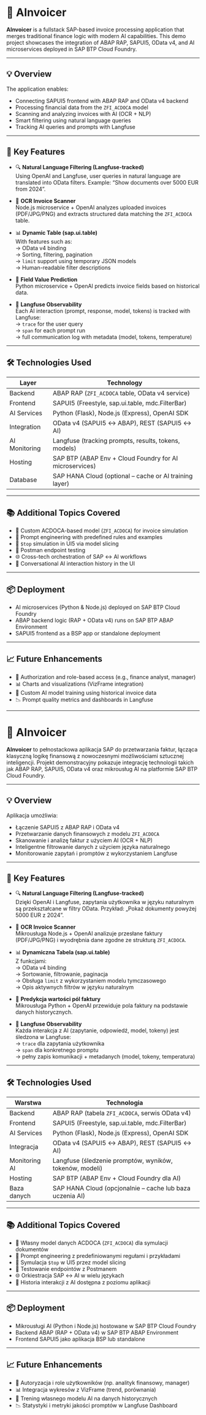 
# 🧠 AInvoicer

**AInvoicer** is a fullstack SAP-based invoice processing application that merges traditional finance logic with modern AI capabilities. This demo project showcases the integration of ABAP RAP, SAPUI5, OData v4, and AI microservices deployed in SAP BTP Cloud Foundry.

---

## 💡 Overview

The application enables:

- Connecting SAPUI5 frontend with ABAP RAP and OData v4 backend
- Processing financial data from the `ZFI_ACDOCA` model
- Scanning and analyzing invoices with AI (OCR + NLP)
- Smart filtering using natural language queries
- Tracking AI queries and prompts with Langfuse

---

## 🚀 Key Features

- 🔍 **Natural Language Filtering (Langfuse-tracked)**  
  Using OpenAI and Langfuse, user queries in natural language are translated into OData filters. Example: “Show documents over 5000 EUR from 2024”.

- 📄 **OCR Invoice Scanner**  
  Node.js microservice + OpenAI analyzes uploaded invoices (PDF/JPG/PNG) and extracts structured data matching the `ZFI_ACDOCA` table.

- 📊 **Dynamic Table (sap.ui.table)**  
  With features such as:  
  → OData v4 binding  
  → Sorting, filtering, pagination  
  → `limit` support using temporary JSON models  
  → Human-readable filter descriptions

- 🤖 **Field Value Prediction**  
  Python microservice + OpenAI predicts invoice fields based on historical data.

- 🧠 **Langfuse Observability**  
  Each AI interaction (prompt, response, model, tokens) is tracked with Langfuse:  
  → `trace` for the user query  
  → `span` for each prompt run  
  → full communication log with metadata (model, tokens, temperature)

---

## 🛠️ Technologies Used

| Layer         | Technology                                                    |
|---------------|---------------------------------------------------------------|
| Backend       | ABAP RAP (`ZFI_ACDOCA` table, OData v4 service)               |
| Frontend      | SAPUI5 (Freestyle, sap.ui.table, mdc.FilterBar)               |
| AI Services   | Python (Flask), Node.js (Express), OpenAI SDK                 |
| Integration   | OData v4 (SAPUI5 ↔ ABAP), REST (SAPUI5 ↔ AI)                  |
| AI Monitoring | Langfuse (tracking prompts, results, tokens, models)          |
| Hosting       | SAP BTP (ABAP Env + Cloud Foundry for AI microservices)       |
| Database      | SAP HANA Cloud (optional – cache or AI training layer)        |

---

## 📚 Additional Topics Covered

- 🧾 Custom ACDOCA-based model (`ZFI_ACDOCA`) for invoice simulation
- 🧠 Prompt engineering with predefined rules and examples
- 🧮 `$top` simulation in UI5 via model slicing
- 🧪 Postman endpoint testing
- 🌐 Cross-tech orchestration of SAP ↔ AI workflows
- 📜 Conversational AI interaction history in the UI

---

## 📦 Deployment

- AI microservices (Python & Node.js) deployed on SAP BTP Cloud Foundry
- ABAP backend logic (RAP + OData v4) runs on SAP BTP ABAP Environment
- SAPUI5 frontend as a BSP app or standalone deployment

---

## 📈 Future Enhancements

- 🔐 Authorization and role-based access (e.g., finance analyst, manager)
- 📊 Charts and visualizations (VizFrame integration)
- 🧠 Custom AI model training using historical invoice data
- 📉 Prompt quality metrics and dashboards in Langfuse


---


# 🧠 AInvoicer

**AInvoicer** to pełnostackowa aplikacja SAP do przetwarzania faktur, łącząca klasyczną logikę finansową z nowoczesnymi możliwościami sztucznej inteligencji. Projekt demonstracyjny pokazuje integrację technologii takich jak ABAP RAP, SAPUI5, OData v4 oraz mikrousług AI na platformie SAP BTP Cloud Foundry.

---

## 💡 Overview

Aplikacja umożliwia:

- Łączenie SAPUI5 z ABAP RAP i OData v4
- Przetwarzanie danych finansowych z modelu `ZFI_ACDOCA`
- Skanowanie i analizę faktur z użyciem AI (OCR + NLP)
- Inteligentne filtrowanie danych z użyciem języka naturalnego
- Monitorowanie zapytań i promptów z wykorzystaniem Langfuse

---

## 🚀 Key Features

- 🔍 **Natural Language Filtering (Langfuse-tracked)**  
  Dzięki OpenAI i Langfuse, zapytania użytkownika w języku naturalnym są przekształcane w filtry OData. Przykład: „Pokaż dokumenty powyżej 5000 EUR z 2024”.

- 📄 **OCR Invoice Scanner**  
  Mikrousługa Node.js + OpenAI analizuje przesłane faktury (PDF/JPG/PNG) i wyodrębnia dane zgodne ze strukturą `ZFI_ACDOCA`.

- 📊 **Dynamiczna Tabela (sap.ui.table)**  
  Z funkcjami:  
  → OData v4 binding  
  → Sortowanie, filtrowanie, paginacja  
  → Obsługa `limit` z wykorzystaniem modelu tymczasowego  
  → Opis aktywnych filtrów w języku naturalnym

- 🤖 **Predykcja wartości pól faktury**  
  Mikrousługa Python + OpenAI przewiduje pola faktury na podstawie danych historycznych.

- 🧠 **Langfuse Observability**  
  Każda interakcja z AI (zapytanie, odpowiedź, model, tokeny) jest śledzona w Langfuse:  
  → `trace` dla zapytania użytkownika  
  → `span` dla konkretnego promptu  
  → pełny zapis komunikacji + metadanych (model, tokeny, temperatura)

---

## 🛠️ Technologies Used

| Warstwa       | Technologia                                                  |
|---------------|--------------------------------------------------------------|
| Backend       | ABAP RAP (tabela `ZFI_ACDOCA`, serwis OData v4)              |
| Frontend      | SAPUI5 (Freestyle, sap.ui.table, mdc.FilterBar)              |
| AI Services   | Python (Flask), Node.js (Express), OpenAI SDK                |
| Integracja    | OData v4 (SAPUI5 ↔ ABAP), REST (SAPUI5 ↔ AI)                 |
| Monitoring AI | Langfuse (śledzenie promptów, wyników, tokenów, modeli)      |
| Hosting       | SAP BTP (ABAP Env + Cloud Foundry dla AI)                    |
| Baza danych   | SAP HANA Cloud (opcjonalnie – cache lub baza uczenia AI)     |

---

## 📚 Additional Topics Covered

- 🧾 Własny model danych ACDOCA (`ZFI_ACDOCA`) dla symulacji dokumentów
- 🧠 Prompt engineering z predefiniowanymi regułami i przykładami
- 🧮 Symulacja `$top` w UI5 przez model slicing
- 🧪 Testowanie endpointów z Postmanem
- 🌐 Orkiestracja SAP ↔ AI w wielu językach
- 📜 Historia interakcji z AI dostępna z poziomu aplikacji

---

## 📦 Deployment

- Mikrousługi AI (Python i Node.js) hostowane w SAP BTP Cloud Foundry
- Backend ABAP (RAP + OData v4) w SAP BTP ABAP Environment
- Frontend SAPUI5 jako aplikacja BSP lub standalone

---

## 📈 Future Enhancements

- 🔐 Autoryzacja i role użytkowników (np. analityk finansowy, manager)
- 📊 Integracja wykresów z VizFrame (trend, porównania)
- 🧠 Trening własnego modelu AI na danych historycznych
- 📉 Statystyki i metryki jakości promptów w Langfuse Dashboard
